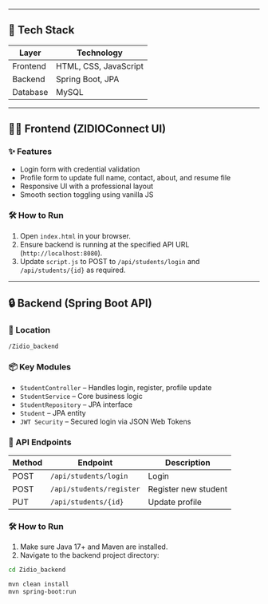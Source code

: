 
---

## 🚀 Tech Stack

| Layer     | Technology                        |
|-----------|-----------------------------------|
| Frontend  | HTML, CSS, JavaScript     |
| Backend   | Spring Boot,  JPA                 |
| Database  | MySQL                             |

---

## 🧑‍💻 Frontend (ZIDIOConnect UI)

### ✨ Features

- Login form with credential validation
- Profile form to update full name, contact, about, and resume file
- Responsive UI with a professional layout
- Smooth section toggling using vanilla JS

### 🛠 How to Run

1. Open `index.html` in your browser.
2. Ensure backend is running at the specified API URL (`http://localhost:8080`).
3. Update `script.js` to POST to `/api/students/login` and `/api/students/{id}` as required.

---

## 🔒 Backend (Spring Boot API)

### 📁 Location

`/Zidio_backend`

### 📦 Key Modules

- `StudentController` – Handles login, register, profile update
- `StudentService` – Core business logic
- `StudentRepository` – JPA interface
- `Student` – JPA entity
- `JWT Security` – Secured login via JSON Web Tokens

### 🔐 API Endpoints

| Method | Endpoint              | Description           |
|--------|-----------------------|-----------------------|
| POST   | `/api/students/login` | Login                 |
| POST   | `/api/students/register`| Register new student |
| PUT    | `/api/students/{id}`  | Update profile        |

### 🛠 How to Run

1. Make sure Java 17+ and Maven are installed.
2. Navigate to the backend project directory:

```bash
cd Zidio_backend

mvn clean install
mvn spring-boot:run
